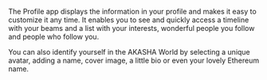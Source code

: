 The Profile app displays the information in your profile and makes it easy to customize it any time. It enables you to see and quickly access a timeline with your beams and a list with your interests, wonderful people you follow and people who follow you. 

You can also identify yourself in the AKASHA World by selecting a unique avatar, adding a name, cover image, a little bio or even your lovely Ethereum name.
